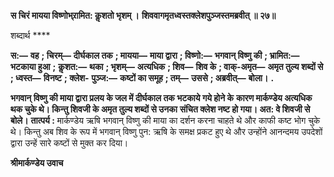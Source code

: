**स चिरं मायया विष्णोभ्र्रामित: कॢशतो भृशम् ।** **शिववागमृतध्वस्तक्लेशपुञ्जस्तमब्रवीत् ॥ २७॥** 

शब्दार्थ **** 

**स:—** **वह** **; चिरम्—** **दीर्घकाल तक** **; मायया—** **माया द्वारा** **; विष्णो:—** **भगवान् विष्णु की** **; भ्रामित:—** **भटकाया हुआ** **;** **कॢशत:—** **थका** **; भृशम्—** **अत्यधिक** **; शिव—** **शिव के** **; वाक्-अमृत—** **अमृत तुल्य शब्दों से** **; ध्वस्त—** **विनष्ट** **; क्लेश-** **पुञ्ज:—** **कष्टों का समूह** **; तम्—** **उससे** **; अब्रवीत्—** **बोला।** **.** 

**भगवान् विष्णु की माया द्वारा प्रलय के जल में दीर्घकाल तक भटकाये गये होने के** **कारण मार्कण्डेय अत्यधिक थक चुके थे। किन्तु शिवजी के अमृत तुल्य शब्दों से उनका** **संचित क्लेश नष्ट हो गया। अत: वे शिवजी से बोले।** **तात्पर्य :** मार्कण्डेय ऋषि भगवान् विष्णु की माया का दर्शन करना चाहते थे और काफी कष्ट भोग चुके थे। किन्तु अब शिव के रूप में भगवान् विष्णु पुन: ऋषि के समक्ष प्रकट हुए थे और उन्होंने आनन्दमय उपदेशों द्वारा उन्हें सारे कष्टों से मुक्त कर दिया।  

**श्रीमार्कण्डेय उवाच** 